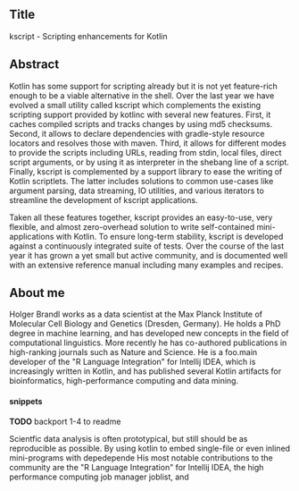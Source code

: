 ## Title

kscript - Scripting enhancements for Kotlin


## Abstract


Kotlin has some support for scripting already but it is not yet feature-rich enough to be a viable alternative in the shell. Over the last year we have evolved a small utility called kscript which complements the existing scripting support provided by kotlinc
with several new features. First, it caches compiled scripts and tracks changes by using md5 checksums. Second, it allows to declare dependencies with gradle-style resource locators and resolves those with maven. Third, it allows for different modes to provide the scripts including URLs, reading from stdin, local files,  direct script arguments, or by using it as interpreter in the shebang line of a script. Finally, kscript is complemented by a support library to ease the writing of Kotlin scriptlets. The latter includes solutions to common use-cases like argument parsing, data streaming, IO utilities, and various iterators to streamline the development of kscript applications.

Taken all these features together, kscript provides an easy-to-use, very flexible, and almost zero-overhead solution to write self-contained mini-applications with Kotlin. To ensure long-term stability, kscript is developed against a continuously integrated suite of tests. Over the course of the last year it has grown a yet small but active community, and is documented well with an extensive reference manual including many examples and recipes.


## About me

Holger Brandl works as a data scientist at the Max Planck Institute of Molecular Cell Biology and Genetics (Dresden, Germany). He holds a PhD degree in machine learning, and has developed new concepts in the field of computational linguistics. More recently he has co-authored publications in high-ranking journals such as Nature and Science. He is a foo.main developer of the "R Language Integration" for Intellij IDEA, which is increasingly written in Kotlin, and has published several Kotlin artifacts for bioinformatics, high-performance computing and data mining.



#### snippets

**TODO**  backport 1-4 to readme

Scientfic data analysis is often prototypical, but still should be as reproducible as possible. By using kotlin to embed single-file or even inlined mini-programs with depedepende
His most notable contributions to the community are the "R Language Integration" for Intellij IDEA, the high performance computing job manager joblist, and

